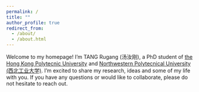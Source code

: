 ```yaml
---
permalink: /
title: ""
author_profile: true
redirect_from: 
  - /about/
  - /about.html
---
```


Welcome to my homepage! I’m TANG Rugang (汤汝刚), a PhD student of [the Hong Kong Polytecnic University](https://www.polyu.edu.hk/about-polyu/) and [Northwestern Polytecnical University (西北工业大学)](https://www.nwpu.edu.cn/). I’m excited to share my research, ideas and some of my life with you. If you have any questions or would like to collaborate, please do not hesitate to reach out.